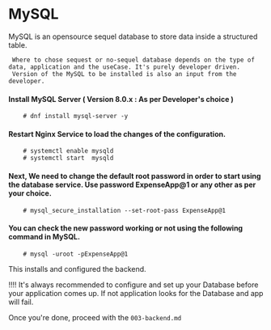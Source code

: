 # MySQL

MySQL is an opensource sequel database to store data inside a structured table. 

```
 Where to chose sequest or no-sequel database depends on the type of data, application and the useCase. It's purely developer driven.
 Version of the MySQL to be installed is also an input from the developer.
```

#### Install MySQL Server  ( Version 8.0.x : As per Developer's choice )

```
    # dnf install mysql-server -y

```

#### Restart Nginx Service to load the changes of the configuration.

```
    # systemctl enable mysqld 
    # systemctl start  mysqld           
```

#### Next, We need to change the default root password in order to start using the database service. Use password ExpenseApp@1 or any other as per your choice.

```
    # mysql_secure_installation --set-root-pass ExpenseApp@1

```

#### You can check the new password working or not using the following command in MySQL.

```
    # mysql -uroot -pExpenseApp@1

```


This installs and configured the backend.

!!!! It's always recommended to configure and set up your Database before your application comes up. If not application looks for the Database and app will fail. 

Once you're done, proceed with the `003-backend.md`
